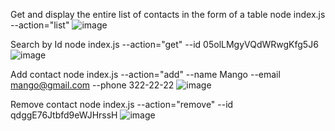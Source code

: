 Get and display the entire list of contacts in the form of a table
node index.js --action="list"
![image](https://github.com/AnastasiiaBakumenko/node-homework-1/assets/111183401/1ef64761-4068-41c1-ad99-6a77f0b1cec0)

Search by Id
node index.js --action="get" --id 05olLMgyVQdWRwgKfg5J6
![image](https://github.com/AnastasiiaBakumenko/node-homework-1/assets/111183401/7d5f8fc2-8ca3-4142-be78-65b6f2fa61a1)

Add contact
node index.js --action="add" --name Mango --email mango@gmail.com --phone 322-22-22
![image](https://github.com/AnastasiiaBakumenko/node-homework-1/assets/111183401/3ce866dd-e0e3-4fdb-a099-6a25e278e415)

Remove contact
node index.js --action="remove" --id qdggE76Jtbfd9eWJHrssH
![image](https://github.com/AnastasiiaBakumenko/node-homework-1/assets/111183401/d6591e93-1435-4df7-bf49-24e9765e48bb)
